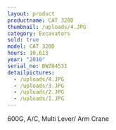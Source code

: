 ```yaml
---
layout: product
productname: CAT 320D
thumbnail: /uploads/4.JPG
category: Excavators
sold: true
model: CAT 320D
hours: 10,613
year: "2010"
serial_no: BWZ04531
detailpictures:
  - /uploads/4.JPG
  - /uploads/3.JPG
  - /uploads/2.JPG
  - /uploads/1.JPG
---
```

600G, A/C, Multi Lever/ Arm Crane
